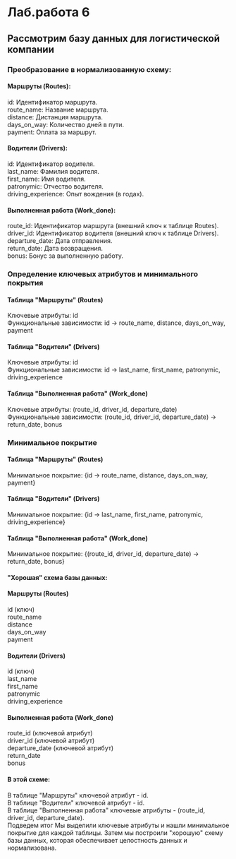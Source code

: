 # Лаб.работа 6 

## Рассмотрим базу данных для логистической компании

### Преобразование в нормализованную схему:

#### Маршруты (Routes):

id: Идентификатор маршрута. <br>
route_name: Название маршрута.<br>
distance: Дистанция маршрута.<br>
days_on_way: Количество дней в пути.<br>
payment: Оплата за маршрут.<br>

#### Водители (Drivers):

id: Идентификатор водителя.<br>
last_name: Фамилия водителя.<br>
first_name: Имя водителя.<br>
patronymic: Отчество водителя.<br>
driving_experience: Опыт вождения (в годах).<br>

#### Выполненная работа (Work_done):

route_id: Идентификатор маршрута (внешний ключ к таблице Routes).<br>
driver_id: Идентификатор водителя (внешний ключ к таблице Drivers).<br>
departure_date: Дата отправления.<br>
return_date: Дата возвращения.<br>
bonus: Бонус за выполненную работу.


### Определение ключевых атрибутов и минимального покрытия
#### Таблица "Маршруты" (Routes)
Ключевые атрибуты: id <br>
Функциональные зависимости:
id → route_name, distance, days_on_way, payment
#### Таблица "Водители" (Drivers)
Ключевые атрибуты: id <br>
Функциональные зависимости:
id → last_name, first_name, patronymic, driving_experience<br>
#### Таблица "Выполненная работа" (Work_done)
Ключевые атрибуты: (route_id, driver_id, departure_date)<br>
Функциональные зависимости:
(route_id, driver_id, departure_date) → return_date, bonus

### Минимальное покрытие


#### Таблица "Маршруты" (Routes)
Минимальное покрытие: {id → route_name, distance, days_on_way, payment} <br>
#### Таблица "Водители" (Drivers)
Минимальное покрытие: {id → last_name, first_name, patronymic, driving_experience}<br>
#### Таблица "Выполненная работа" (Work_done)
Минимальное покрытие: {(route_id, driver_id, departure_date) → return_date, bonus}<br>


#### "Хорошая" схема базы данных:
#### Маршруты (Routes)

id (ключ)<br>
route_name<br>
distance<br>
days_on_way<br>
payment<br>
#### Водители (Drivers)

id (ключ)<br>
last_name<br>
first_name<br>
patronymic<br>
driving_experience<br>
#### Выполненная работа (Work_done)

route_id (ключевой атрибут)<br>
driver_id (ключевой атрибут)<br>
departure_date (ключевой атрибут)<br>
return_date<br>
bonus<br>

#### В этой схеме:

В таблице "Маршруты" ключевой атрибут - id.<br>
В таблице "Водители" ключевой атрибут - id.<br>
В таблице "Выполненная работа" ключевые атрибуты - (route_id, driver_id, departure_date).<br>
Подведем итог
Мы выделили ключевые атрибуты и нашли минимальное покрытие для каждой таблицы. Затем мы построили "хорошую" схему базы данных, которая обеспечивает целостность данных и нормализована.